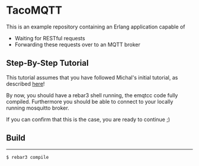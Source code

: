 TacoMQTT
=====

This is an example repository containing an Erlang application capable of
* Waiting for RESTful requests
* Forwarding these requests over to an MQTT broker

## Step-By-Step Tutorial
This tutorial assumes that you have followed Michal's initial tutorial, as described [here](https://gist.github.com/michalpalka/128d055223c043226969968ba6889b6b)!

By now, you should have a rebar3 shell running, the emqtcc code fully compiled. Furthermore you should be able to connect to your locally running mosquitto broker.

If you can confirm that this is the case, you are ready to continue ;)

## Build
-----

    $ rebar3 compile
